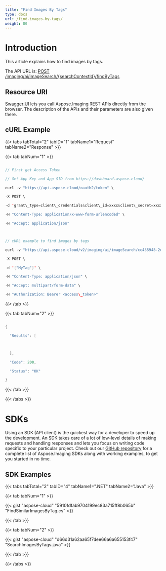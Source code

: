 ```yaml
---
title: "Find Images By Tags"
type: docs
url: /find-images-by-tags/
weight: 80
---
```


# **Introduction**
This article explains how to find images by tags.

The API URL is: [POST /imaging/ai/imageSearch/{searchContextId}/findByTags](https://apireference.aspose.cloud/imaging/#/SearchContext/FindImagesByTags)
## **Resource URI**
[Swagger UI](https://apireference.aspose.cloud/imaging/#/SearchContext/FindImagesByTags) lets you call Aspose.Imaging REST APIs directly from the browser. The description of the APIs and their parameters are also given there.
## **cURL Example**
{{< tabs tabTotal="2" tabID="1" tabName1="Request" tabName2="Response" >}}

{{< tab tabNum="1" >}}

```java

// First get Access Token

// Get App Key and App SID from https://dashboard.aspose.cloud/

curl -v "https://api.aspose.cloud/oauth2/token" \

-X POST \

-d 'grant\_type=client\_credentials&client\_id=xxxx&client\_secret=xxxx' \

-H "Content-Type: application/x-www-form-urlencoded" \

-H "Accept: application/json"



// cURL example to find images by tags

curl -v "https://api.aspose.cloud/v2/imaging/ai/imageSearch/cc435948-2dc3-4269-9299-052baa314d72/findByTags?similarityThreshold=90.0&maxCount=10" \

-X POST \

-d '["MyTag"]' \

-H "Content-Type: application/json" \

-H "Accept: multipart/form-data" \

-H "Authorization: Bearer <access\_token>"

```

{{< /tab >}}

{{< tab tabNum="2" >}}

```java

{

  "Results": [



  ],

  "Code": 200,

  "Status": "OK"

}

```

{{< /tab >}}

{{< /tabs >}}
# **SDKs**
Using an SDK (API client) is the quickest way for a developer to speed up the development. An SDK takes care of a lot of low-level details of making requests and handling responses and lets you focus on writing code specific to your particular project. Check out our [GitHub repository](https://github.com/aspose-imaging-cloud) for a complete list of Aspose.Imaging SDKs along with working examples, to get you started in no time.
## **SDK Examples**
{{< tabs tabTotal="2" tabID="4" tabName1=".NET" tabName2="Java" >}}

{{< tab tabNum="1" >}}

{{< gist "aspose-cloud" "5910fdfab9704199ec83a715ff8b065b" "FindSimilarImagesByTag.cs" >}}

{{< /tab >}}

{{< tab tabNum="2" >}}

{{< gist "aspose-cloud" "d66d31a62aa65f7dee66a6a655153f47" "SearchImagesByTags.java" >}}

{{< /tab >}}

{{< /tabs >}}

